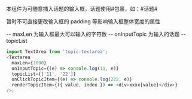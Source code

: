 本组件为可随意插入话题的输入框，话题使用#包裹，如：#话题#

暂时不可直接更改输入框的 padding 等影响输入框整体宽度的属性

-- maxLen 为输入框最大可以输入的字符数
-- onInputTopic 为输入的话题
-- topicList

```js
import TextArea from 'topic-textarea';
<Textarea
  maxLen={1000}
  onInputTopic={(e) => console.log(11, e)}
  topicList={['11', '22']}
  onClickTopicItem={(e) => console.log(222, e)}
  renderTopicItem={({ value, index }) => <div>xxxx{value}</div>}
/>;
```
